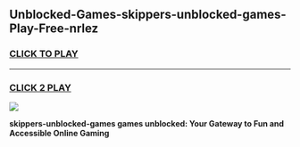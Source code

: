 
## Unblocked-Games-skippers-unblocked-games-Play-Free-nrlez
<h3>
<a href="https://premium76.site?title=skippers-unblocked-games&ref=10A">CLICK TO PLAY</a></h3>
<hr>

<h3>
<a href="https://premium76.site?title=skippers-unblocked-games&ref=10A">CLICK 2 PLAY</a>
  
</h3>

<a href="https://premium76.site?title=skippers-unblocked-games&ref=10A"><img src="https://clearcache.store/games.png"></a>


**skippers-unblocked-games games unblocked: Your Gateway to Fun and Accessible Online Gaming**
